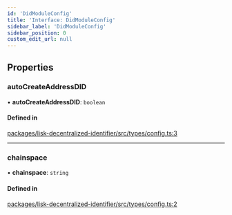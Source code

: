 ```yaml
---
id: 'DidModuleConfig'
title: 'Interface: DidModuleConfig'
sidebar_label: 'DidModuleConfig'
sidebar_position: 0
custom_edit_url: null
---
```


## Properties

### autoCreateAddressDID

• **autoCreateAddressDID**: `boolean`

#### Defined in

[packages/lisk-decentralized-identifier/src/types/config.ts:3](https://github.com/aldhosutra/lisk-did/blob/2b84b93/packages/lisk-decentralized-identifier/src/types/config.ts#L3)

---

### chainspace

• **chainspace**: `string`

#### Defined in

[packages/lisk-decentralized-identifier/src/types/config.ts:2](https://github.com/aldhosutra/lisk-did/blob/2b84b93/packages/lisk-decentralized-identifier/src/types/config.ts#L2)
